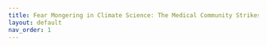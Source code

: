 ```yaml
---
title: Fear Mongering in Climate Science: The Medical Community Strikes Again!
layout: default
nav_order: 1
---
```


